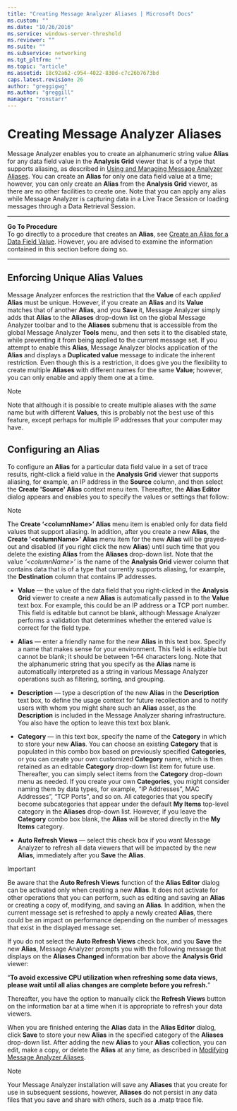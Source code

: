 ```yaml
---
title: "Creating Message Analyzer Aliases | Microsoft Docs"
ms.custom: ""
ms.date: "10/26/2016"
ms.service: windows-server-threshold
ms.reviewer: ""
ms.suite: ""
ms.subservice: networking
ms.tgt_pltfrm: ""
ms.topic: "article"
ms.assetid: 18c92a62-c954-4022-830d-c7c26b7673bd
caps.latest.revision: 26
author: "greggigwg"
ms.author: "greggill"
manager: "ronstarr"
---
```


# Creating Message Analyzer Aliases

Message Analyzer enables you to create an alphanumeric string value **Alias** for any data field value in the **Analysis Grid** viewer that is of a type that supports aliasing, as described in [Using and Managing Message Analyzer Aliases](using-and-managing-message-analyzer-aliases.md). You can create an **Alias** for only one data field value at a time; however, you can only create an **Alias** from the **Analysis Grid** viewer, as there are no other facilities to create one. Note that you can apply any alias while Message Analyzer is capturing data in a Live Trace Session or loading messages through a Data Retrieval Session.  
  
---  
  
 **Go To Procedure**   
To go directly to a procedure that creates an **Alias**, see [Create an Alias for a Data Field Value](procedures-using-the-data-viewing-features.md#BKMK_CreateAlias). However, you are advised to examine the information contained in this section before doing so.  

---  
  
## Enforcing Unique Alias Values  

 Message Analyzer enforces the restriction that the **Value** of each *applied* **Alias** must be unique. However, if you create an **Alias** and its **Value** matches that of another **Alias**, and you **Save** it, Message Analyzer simply adds that **Alias** to the **Aliases** drop-down list on the global Message Analyzer toolbar and to the **Aliases** submenu that is accessible from the global Message Analyzer **Tools** menu, and then sets it to the disabled state, while preventing it from being applied to the current message set. If you attempt to enable this **Alias**, Message Analyzer blocks application of the **Alias** and displays a **Duplicated value** message to indicate the inherent restriction. Even though this is a restriction, it does give you the flexibility to create multiple **Aliases** with different names for the same **Value**; however, you can only enable and apply them one at a time.  
  
> [!NOTE]
>  Note that although it is possible to create multiple aliases with the *same* name but with different **Values**, this is probably not the best use of this feature, except perhaps for multiple IP addresses that your computer may have.  
  
## Configuring an Alias  

 To configure an **Alias** for a particular data field value in a set of trace results, right-click a field value in the **Analysis Grid** viewer that supports aliasing, for example, an IP address in the **Source** column, and then select the **Create 'Source' Alias** context menu item. Thereafter, the **Alias Editor** dialog appears and enables you to specify the values or settings that follow:  
  
> [!NOTE]
>  The **Create ‘\<columnName>’ Alias**  menu item is enabled only for data field values that support aliasing. In addition, after you create a new **Alias**, the **Create ‘\<columnName>’ Alias** menu item for the new **Alias** will be grayed-out and disabled (if you right click the new **Alias**) until such time that you delete the existing **Alias** from the **Aliases** drop-down list. Note that the value *‘\<columnName>’* is the name of the **Analysis Grid** viewer column that contains data that is of a type that currently supports aliasing, for example, the **Destination** column that contains IP addresses.  
  
-   **Value** — the value of the data field that you right-clicked in the **Analysis Grid** viewer to create a new **Alias** is automatically passed in to the **Value** text box. For example, this could be an IP address or a TCP port number. This field is editable but cannot be blank, although Message Analyzer performs a validation that determines whether the entered value is correct for the field type.  
  
-   **Alias** — enter a friendly name for the new **Alias** in this text box. Specify a name that makes sense for your environment. This field is editable but cannot be blank; it should be between 1-64 characters long. Note that the alphanumeric string that you specify as the **Alias** name is automatically interpreted as a string in various Message Analyzer operations such as filtering, sorting, and grouping.  
  
-   **Description** — type a description of the new **Alias** in the **Description** text box, to define the usage context for future recollection and to notify users with whom you might share such an **Alias** asset, as the **Description** is included in the Message Analyzer sharing infrastructure. You also have the option to leave this text box blank.  
  
-   **Category** — in this text box, specify the name of the **Category** in which to store your new **Alias**. You can choose an existing **Category** that is populated in this combo box based on previously specified **Categories**, or you can create your own customized **Category** name, which is then retained as an editable **Category** drop-down list item for future use. Thereafter, you can simply select items from the **Category** drop-down menu as needed. If you create your own **Categories**, you might consider naming them by data types, for example, “IP Addresses”, MAC Addresses”, “TCP Ports”, and so on. All categories that you specify become subcategories that appear under the default **My Items** top-level category in the **Aliases** drop-down list. However, if you leave the **Category** combo box blank, the **Alias** will be stored directly in the **My Items** category.  
  
-   **Auto Refresh Views** — select this check box if you want Message Analyzer to refresh all data viewers that will be impacted by the new **Alias**, immediately after you **Save** the **Alias**.  
  
 > [!IMPORTANT]
 >  Be aware that the **Auto Refresh Views** function of the **Alias Editor** dialog can be activated only when creating a new **Alias**. It does not activate for other operations that you can perform, such as editing and saving an **Alias** or creating a copy of, modifying, and saving an **Alias**. In addition, when the current message set is refreshed to apply a newly created **Alias**, there could be an impact on performance depending on the number of messages that exist in the displayed message set.  
  
 If you do not select the **Auto Refresh Views** check box, and you **Save** the new **Alias**, Message Analyzer prompts you with the following message that displays on the **Aliases Changed** information bar above the **Analysis Grid** viewer:  

 “**To avoid excessive CPU utilization when refreshing some data views, please wait until all alias changes are complete before you refresh.**”  

 Thereafter, you have the option to manually click the **Refresh Views** button on the information bar at a time when it is appropriate to refresh your data viewers.  
  
When you are finished entering the **Alias** data in the **Alias Editor** dialog, click **Save** to store your new **Alias** in the specified category of the **Aliases** drop-down list. After adding the new **Alias** to your **Alias** collection, you can edit, make a copy, or delete the **Alias** at any time, as described in [Modifying Message Analyzer Aliases](modifying-message-analyzer-aliases.md).  
  
> [!NOTE]
>  Your Message Analyzer installation will save any **Aliases** that you create for use in subsequent sessions, however, **Aliases** do not persist in any data files that you save and share with others, such as a .matp trace file.